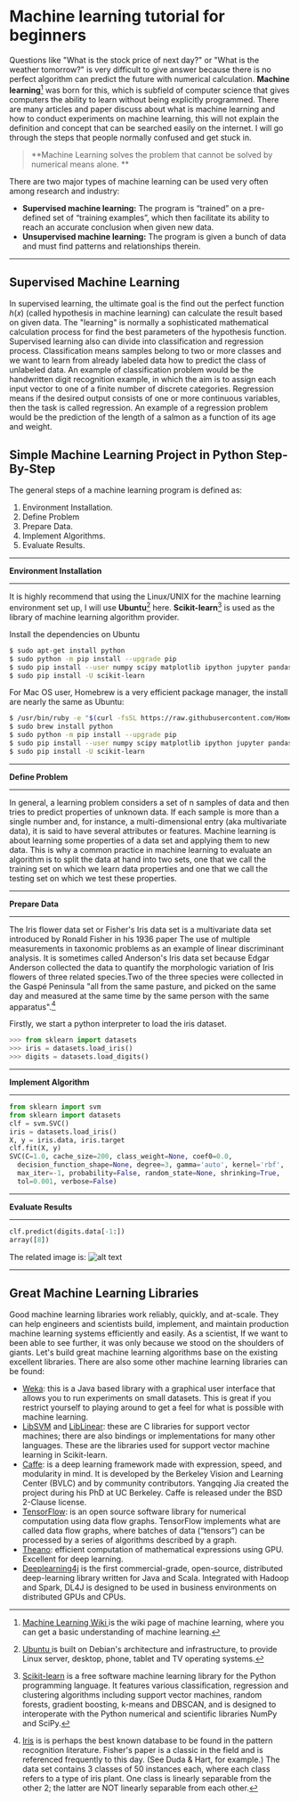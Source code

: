 
Machine learning tutorial for beginners
===================


Questions like "What is the stock price of next day?" or "What is the weather tomorrow?" is very difficult to give answer because there is no perfect algorithm can predict the future with numerical calculation.  **Machine learning**[^machinelearning] was born for this, which is subfield of computer science that gives computers the ability to learn without being explicitly programmed. There are many articles and paper discuss about what is machine learning and how to conduct experiments on machine learning,  this  will not explain the definition and concept that can be searched easily on the internet. I will go through the steps that people normally confused and get stuck in.  

> **Machine Learning solves the problem that cannot be solved by numerical means alone. **

There are two major types of machine learning can be used very often among research and industry:

 - **Supervised machine learning:** The program is “trained” on a pre-defined set of “training examples”, which then facilitate its ability to reach an accurate conclusion when given new data.
 - **Unsupervised machine learning:** The program is given a bunch of data and must find patterns and relationships therein.

--------------

Supervised Machine Learning
-----------------------------------------
In supervised learning, the ultimate goal is the find out the perfect function $h(x)$ (called hypothesis in machine learning) can calculate the result based on given data. The "learning" is normally a sophisticated mathematical calculation process for find the best parameters of the hypothesis function. Supervised learning also can divide into classification and regression process. Classification means samples belong to two or more classes and we want to learn from already labeled data how to predict the class of unlabeled data. An example of classification problem would be the handwritten digit recognition example, in which the aim is to assign each input vector to one of a finite number of discrete categories.  Regression means if the desired output consists of one or more continuous variables, then the task is called regression. An example of a regression problem would be the prediction of the length of a salmon as a function of its age and weight.





Simple Machine Learning Project in Python Step-By-Step
------------------------------------------
The general steps of a machine learning program is defined as:

1. Environment Installation.
2. Define Problem
2. Prepare Data.
3. Implement Algorithms.
4. Evaluate Results.
_______________________________________
**Environment Installation**
_______________________________________
It is highly recommend that using the Linux/UNIX for the machine learning environment set up,  I will use **Ubuntu**[^ubuntu] here.  **Scikit-learn**[^scikitlearn] is used as the library of machine learning algorithm provider. 

Install the dependencies on Ubuntu

```sh
$ sudo apt-get install python
$ sudo python -m pip install --upgrade pip
$ sudo pip install --user numpy scipy matplotlib ipython jupyter pandas sympy nose
$ sudo pip install -U scikit-learn
```
For Mac OS user, Homebrew is a very efficient package manager, the install are nearly the same as Ubuntu:

```sh
$ /usr/bin/ruby -e "$(curl -fsSL https://raw.githubusercontent.com/Homebrew/install/master/install)"
$ sudo brew install python
$ sudo python -m pip install --upgrade pip
$ sudo pip install --user numpy scipy matplotlib ipython jupyter pandas sympy nose
$ sudo pip install -U scikit-learn
```
_______________________________________
**Define Problem**
_______________________________________
In general, a learning problem considers a set of n samples of data and then tries to predict properties of unknown data. If each sample is more than a single number and, for instance, a multi-dimensional entry (aka multivariate data), it is said to have several attributes or features.
Machine learning is about learning some properties of a data set and applying them to new data. This is why a common practice in machine learning to evaluate an algorithm is to split the data at hand into two sets, one that we call the training set on which we learn data properties and one that we call the testing set on which we test these properties.
_______________________________________

**Prepare Data**
_______________________________________
The Iris flower data set or Fisher's Iris data set is a multivariate data set introduced by Ronald Fisher in his 1936 paper The use of multiple measurements in taxonomic problems as an example of linear discriminant analysis. It is sometimes called Anderson's Iris data set because Edgar Anderson collected the data to quantify the morphologic variation of Iris flowers of three related species.Two of the three species were collected in the Gaspé Peninsula "all from the same pasture, and picked on the same day and measured at the same time by the same person with the same apparatus".[^iris]

Firstly, we start a python interpreter to load the iris dataset.
```python
>>> from sklearn import datasets
>>> iris = datasets.load_iris()
>>> digits = datasets.load_digits()
```
_______________________________________
**Implement Algorithm**
_______________________________________
```python
from sklearn import svm
from sklearn import datasets
clf = svm.SVC()
iris = datasets.load_iris()
X, y = iris.data, iris.target
clf.fit(X, y)  
SVC(C=1.0, cache_size=200, class_weight=None, coef0=0.0,
  decision_function_shape=None, degree=3, gamma='auto', kernel='rbf',
  max_iter=-1, probability=False, random_state=None, shrinking=True,
  tol=0.001, verbose=False)
```
_______________________________________
**Evaluate Results**
_______________________________________
```python
clf.predict(digits.data[-1:])
array([8])
```
The related image is:
![alt text](http://scikit-learn.org/stable/_images/sphx_glr_plot_digits_last_image_001.png "iris image")

_______________________________________

Great Machine Learning Libraries
--------------------------------------

Good machine learning libraries work reliably, quickly, and at-scale. They can help engineers and scientists build, implement, and maintain production machine learning systems efficiently and easily. As a scientist, If we want to been able to see further, it was only because we stood on the shoulders of giants. Let's build great machine learning algorithms base on the existing excellent libraries.
There are also some other machine learning libraries can be found:

 - [Weka](http://www.cs.waikato.ac.nz/ml/weka/): this is a Java based library with a graphical user interface that allows you to run experiments on small datasets. This is great if you restrict yourself to playing around to get a feel for what is possible with machine learning. 
 - [LibSVM](http://www.csie.ntu.edu.tw/~cjlin/libsvm/) and [LibLinear](http://www.csie.ntu.edu.tw/~cjlin/liblinear/): these are C libraries for support vector machines; there are also bindings or implementations for many other languages. These are the libraries used for support vector machine learning in Scikit-learn.
 - [Caffe](http://caffe.berkeleyvision.org/): is a deep learning framework made with expression, speed, and modularity in mind. It is developed by the Berkeley Vision and Learning Center (BVLC) and by community contributors. Yangqing Jia created the project during his PhD at UC Berkeley. Caffe is released under the BSD 2-Clause license. 
 - [TensorFlow](https://www.tensorflow.org/): is an open source software library for numerical computation using data flow graphs. TensorFlow implements what are called data flow graphs, where batches of data (“tensors”) can be processed by a series of algorithms described by a graph.
 - [Theano](http://www.deeplearning.net/software/theano/): efficient computation of mathematical expressions using GPU. Excellent for deep learning.
 - [Deeplearning4j](https://deeplearning4j.org/) is the first commercial-grade, open-source, distributed deep-learning library written for Java and Scala. Integrated with Hadoop and Spark, DL4J is designed to be used in business environments on distributed GPUs and CPUs.


[^machinelearning]:[Machine Learning Wiki ](https://en.wikipedia.org/wiki/Machine_learning) is the wiki page of machine learning, where you can get a basic understanding of machine learning.

[^ubuntu]:[Ubuntu ](https://www.ubuntu.com/) is built on Debian's architecture and infrastructure, to provide Linux server, desktop, phone, tablet and TV operating systems.

[^scikitlearn]:[Scikit-learn](http://scikit-learn.org/stable/index.html) is a free software machine learning library for the Python programming language. It features various classification, regression and clustering algorithms including support vector machines, random forests, gradient boosting, k-means and DBSCAN, and is designed to interoperate with the Python numerical and scientific libraries NumPy and SciPy.

[^iris]:[Iris](https://archive.ics.uci.edu/ml/datasets/Iris) is  is perhaps the best known database to be found in the pattern recognition literature. Fisher's paper is a classic in the field and is referenced frequently to this day. (See Duda & Hart, for example.) The data set contains 3 classes of 50 instances each, where each class refers to a type of iris plant. One class is linearly separable from the other 2; the latter are NOT linearly separable from each other. 


  [1]: http://math.stackexchange.com/
  [2]: http://daringfireball.net/projects/markdown/syntax "Markdown"
  [3]: https://github.com/jmcmanus/pagedown-extra "Pagedown Extra"
  [4]: http://meta.math.stackexchange.com/questions/5020/mathjax-basic-tutorial-and-quick-reference
  [5]: https://code.google.com/p/google-code-prettify/
  [6]: http://highlightjs.org/
  [7]: http://bramp.github.io/js-sequence-diagrams/
  [8]: http://adrai.github.io/flowchart.js/
